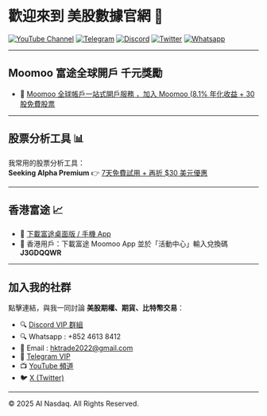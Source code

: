 # 歡迎來到 美股數據官網 🚀  

[![YouTube Channel](https://img.shields.io/badge/YouTube-頻道-red?logo=youtube&logoColor=white)](https://youtube.com/@ai_nasdaq)
[![Telegram](https://img.shields.io/badge/Telegram-VIP群組-blue?logo=telegram&logoColor=white)](https://t.me/hktrade2024)
[![Discord](https://img.shields.io/badge/Discord-VIP群組-5865F2?logo=discord&logoColor=white)](https://discord.gg/vSppgxAwYz)
[![Twitter](https://img.shields.io/badge/X(Twitter)-關注我-black?logo=x&logoColor=white)](https://x.com/hktrade2022)
[![Whatsapp](https://img.shields.io/badge/Whatsapp-聯絡我-25D366?logo=whatsapp&logoColor=white)](https://wa.me/85246138412)

---

## Moomoo 富途全球開戶 千元獎勵 

- 🎉 [Moomoo 全球帳戶一站式開戶服務 ，加入 Moomoo (8.1% 年化收益 + 30 股免費股票](https://j.moomoo.com/00yLZM)  

---

## 股票分析工具 📊  

我常用的股票分析工具：  
**Seeking Alpha Premium** 👉 [7天免費試用 + 再折 $30 美元優惠](https://link.seekingalpha.com/4H6KD28/4G6SHH/)  

---

## 香港富途  📈  

- 📲 [下載富途桌面版 / 手機 App](https://www.futunn.com/en)  
- 🔑 香港用戶：下載富途 Moomoo App 並於「活動中心」輸入兌換碼 **J3GDQQWR**  

---

## 加入我的社群 

點擊連結，與我一同討論 **美股期權、期貨、比特幣交易**：

- 🔍 [Discord VIP 群組](https://discord.gg/vSppgxAwYz)  
- 🔍 Whatsapp : +852 4613 8412
- 💬 Email : hktrade2022@gmail.com
- 💬 [Telegram VIP](https://t.me/hktrade2024)  
- 📺 [YouTube 頻道](https://youtube.com/@ai_nasdaq)  
- 🐦 [X (Twitter)](https://x.com/hktrade2022)

---

© 2025 AI Nasdaq. All Rights Reserved.
